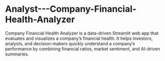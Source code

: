 # Analyst---Company-Financial-Health-Analyzer
Company Financial Health Analyzer is a data-driven Streamlit web app that evaluates and visualizes a company’s financial health. It helps investors, analysts, and decision-makers quickly understand a company’s performance by combining financial ratios, market sentiment, and AI-driven summaries.

